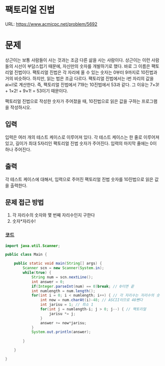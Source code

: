 # 팩토리얼 진법

URL: https://www.acmicpc.net/problem/5692

# 문제

상근이는 보통 사람들이 사는 것과는 조금 다른 삶을 사는 사람이다. 상근이는 이런 사람들의 시선이 부담스럽기 때문에, 자신만의 숫자를 개발하기로 했다. 바로 그 이름은 팩토리얼 진법이다. 팩토리얼 진법은 각 자리에 올 수 있는 숫자는 0부터 9까지로 10진법과 거의 비슷하다. 하지만, 읽는 법은 조금 다르다. 팩토리얼 진법에서는 i번 자리의 값을 ai×i!로 계산한다. 즉, 팩토리얼 진법에서 719는 10진법에서 53과 같다. 그 이유는 7×3! + 1×2! + 9×1! = 53이기 때문이다.

팩토리얼 진법으로 작성한 숫자가 주어졌을 때, 10진법으로 읽은 값을 구하는 프로그램을 작성하시오. 

## 입력

입력은 여러 개의 테스트 케이스로 이루어져 있다. 각 테스트 케이스는 한 줄로 이루어져 있고, 길이가 최대 5자리인 팩토리얼 진법 숫자가 주어진다. 입력의 마지막 줄에는 0이 하나 주어진다.

## 출력

각 테스트 케이스에 대해서, 입력으로 주어진 팩토리얼 진법 숫자를 10진법으로 읽은 값을 출력한다.

## 문제 접근 방법

1. 각 자리수의 숫자와 몇 번째 자리수인지 구한다
2. 숫자*자리수!

### 코드 
```java
import java.util.Scanner;

public class Main {

	public static void main(String[] args) {
		Scanner scn = new Scanner(System.in);
		while(true) {
			String num = scn.nextLine();
			int answer = 0;
			if(Integer.parseInt(num) == 0)break; // 0이면 끝
			int numlength = num.length();
			for(int i = 0; i < numlength; i++) { // 각 자리수는 자리수의 숫자*자리수!
				int now = num.charAt(i)-48; // ASCII이므로 48뺀다
				int jarisu = 1; // 최소 1
				for(int j = numlength-i; j > 0; j--) { // 팩토리얼
					jarisu *= j;
				}
				answer += now*jarisu;
			}
			System.out.println(answer);
			
		}

	}

}
```